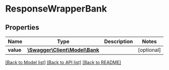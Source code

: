# ResponseWrapperBank

## Properties
Name | Type | Description | Notes
------------ | ------------- | ------------- | -------------
**value** | [**\Swagger\Client\Model\Bank**](Bank.md) |  | [optional] 

[[Back to Model list]](../README.md#documentation-for-models) [[Back to API list]](../README.md#documentation-for-api-endpoints) [[Back to README]](../README.md)



